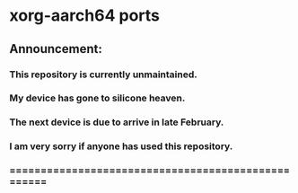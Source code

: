 # xorg-aarch64 ports

## Announcement: 

### This repository is currently unmaintained.

### My device has gone to silicone heaven.

### The next device is due to arrive in late February.

### I am very sorry if anyone has used this repository.

### ===================================================
